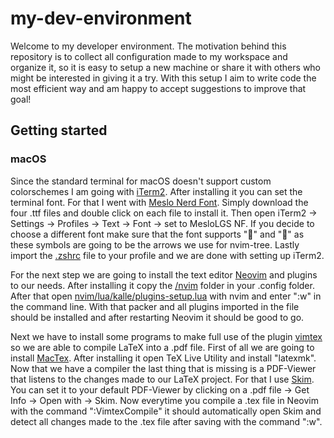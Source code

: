 # my-dev-environment

Welcome to my developer environment. The motivation behind this repository is to collect all configuration made to my workspace and organize it, so it is easy to setup a new machine or share it with others who might be interested in giving it a try. With this setup I aim to write code the most efficient way and am happy to accept suggestions to improve that goal!

## Getting started

### macOS

Since the standard terminal for macOS doesn't support custom colorschemes I am going with [iTerm2](https://iterm2.com/). After installing it you can set the terminal font. For that I went with [Meslo Nerd Font](https://github.com/romkatv/powerlevel10k/blob/master/font.md). Simply download the four .ttf files and double click on each file to install it. Then open iTerm2 &rarr; Settings &rarr; Profiles &rarr; Text &rarr; Font &rarr; set to MesloLGS NF. If you decide to choose a different font make sure that the font supports "" and "" as these symbols are going to be the arrows we use for nvim-tree. Lastly import the [.zshrc](https://github.com/kfc-manager/my-dev-environment/blob/main/.zshrc) file to your profile and we are done with setting up iTerm2.

For the next step we are going to install the text editor [Neovim](https://neovim.io/) and plugins to our needs. After installing it copy the [/nvim](https://github.com/kfc-manager/my-dev-environment/tree/main/.config/nvim) folder in your .config folder. After that open [nvim/lua/kalle/plugins-setup.lua](https://github.com/kfc-manager/my-dev-environment/blob/main/.config/nvim/lua/kalle/plugins-setup.lua) with nvim and enter ":w" in the command line. With that packer and all plugins imported in the file should be installed and after restarting Neovim it should be good to go.

Next we have to install some programs to make full use of the plugin [vimtex](https://github.com/lervag/vimtex) so we are able to compile LaTeX into a .pdf file. First of all we are going to install [MacTex](https://www.tug.org/mactex/mactex-download.html). After installing it open TeX Live Utility and install "latexmk". Now that we have a compiler the last thing that is missing is a PDF-Viewer that listens to the changes made to our LaTeX project. For that I use [Skim](https://skim-app.sourceforge.io/). You can set it to your default PDF-Viewer by clicking on a .pdf file &rarr; Get Info &rarr; Open with &rarr; Skim. Now everytime you compile a .tex file in Neovim with the command ":VimtexCompile" it should automatically open Skim and detect all changes made to the .tex file after saving with the command ":w".
